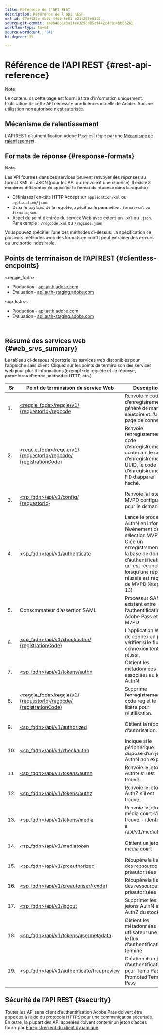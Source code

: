 ```yaml
---
title: Référence de l’API REST
description: Référence de l’api REST
exl-id: 67e4639e-db0b-4400-bb81-e214263e8395
source-git-commit: ea064031c3a1fee3298d85cf442c40bd4bb56281
workflow-type: tm+mt
source-wordcount: '641'
ht-degree: 3%

---
```


# Référence de l’API REST {#rest-api-reference}

>[!NOTE]
>
>Le contenu de cette page est fourni à titre d’information uniquement. L’utilisation de cette API nécessite une licence actuelle de Adobe. Aucune utilisation non autorisée n’est autorisée.

## Mécanisme de ralentissement

L’API REST d’authentification Adobe Pass est régie par une [Mécanisme de ralentissement](/help/authentication/throttling-mechanism.md).

## Formats de réponse {#response-formats}


>[!NOTE]
>
> Les API fournies dans ces services peuvent renvoyer des réponses au format XML ou JSON (pour les API qui renvoient une réponse). Il existe 3 manières différentes de spécifier le format de réponse dans la requête :
>
>* Définissez l’en-tête HTTP Accept sur `application/xml` ou `application/json`.
>* Dans le payload de la requête, spécifiez le paramètre . `format=xml` ou `format=json`.
>* Appel du point d’entrée du service Web avec extension `.xml` ou `.json`. Par exemple : `/regcode.xml` ou `/regcode.json`
>
>Vous pouvez spécifier l’une des méthodes ci-dessus. La spécification de plusieurs méthodes avec des formats en conflit peut entraîner des erreurs ou une sortie indésirable.

## Points de terminaison de l’API REST {#clientless-endpoints}

&lt;reggie_fqdn>:

* Production - [api.auth.adobe.com](http://api.auth.adobe.com/)
* Évaluation - [api.auth-staging.adobe.com](http://api.auth-staging.adobe.com/)

&lt;sp_fqdn>:

* Production - [api.auth.adobe.com](http://api.auth.adobe.com/)
* Évaluation - [api.auth-staging.adobe.com](http://api.auth-staging.adobe.com/)

</br>


## Résumé des services web {#web_srvs_summary}

Le tableau ci-dessous répertorie les services web disponibles pour l’approche sans client. Cliquez sur les points de terminaison des services web pour plus d’informations (exemple de requête et de réponse, paramètres d’entrée, méthodes HTTP, etc.)


| Sr | Point de terminaison du service Web | Description | <!--[Diag.  </br>Ref](http://tve.helpdocsonline.com/api-reference-v2-test#illustration)-->. | Hébergé à | Appelé par |
| --- | --- | --- | --- | --- | --- |
| 1. | [&lt;reggie_fqdn>/reggie/v1/  </br>  {requestorId}/regcode](/help/authentication/registration-code-request.md) | Renvoie le code d’enregistrement généré de manière aléatoire et l’URI de page de connexion | 2 | Adobe  </br>Service Reg Code | Appareil dynamique |
| 2. | [&lt;reggie_fqdn>/reggie/v1/  </br>  {requestorId}/regcode/  </br>  {registrationCode}](/help/authentication/return-registration-record.md) | Renvoie l’enregistrement du code d’enregistrement contenant le code d’enregistrement UUID, le code d’enregistrement et l’ID d’appareil haché. | 8 | Adobe  </br>Service Reg Code | Authentification Adobe Pass |
| 3. | [&lt;sp_fqdn>/api/v1/config/  </br>  {requestorId}](/help/authentication/provide-mvpd-list.md) | Renvoie la liste des MVPD configurés pour le demandeur | 5 | Adobe  </br>Adobe Pass  </br>authentication  </br>Service | Connexion  </br>Web  </br>Application |
| 4. | [&lt;sp_fqdn>/api/v1/authenticate](/help/authentication/initiate-authentication.md) | Lance le processus AuthN en informant l’événement de sélection MVPD. Crée un enregistrement sur la base de données d’authentification, qui est réconcilié lorsqu’une réponse réussie est reçue de MVPD (étape 13) | 7 | Adobe  </br>Adobe Pass  </br>authentication  </br>Service | Connexion  </br>Web  </br>Application |
| 5. | Consommateur d’assertion SAML | Processus SAML existant entre l’authentification Adobe Pass et MVPD | 13 | Adobe Pass  </br>authentication  </br>Service | Authentification Adobe Pass |
| 6. | [&lt;sp_fqdn>/api/v1/checkauthn/  </br>  {registrationCode}](/help/authentication/check-authentication-flow-by-second-screen-web-app.md) | L’application Web de connexion peut vérifier si le flux de connexion tenté a réussi. |     | Adobe Pass  </br>authentication   </br>Service | Connexion   </br>Web   </br>Application |
| 7. | [&lt;sp_fqdn>/api/v1/tokens/authn](/help/authentication/retrieve-authentication-token.md) | Obtient les métadonnées associées au jeton AuthN | 15 | Adobe Pass  </br>authentication  </br>Service | Appareil dynamique |
| 8. | [&lt;reggie_fqdn>/reggie/v1/  </br>  {requestorId}/regcode/  </br>  {registrationCode}](/help/authentication/delete-registration-record.md) | Supprime l’enregistrement du code reg et le libère pour réutilisation. | 16 | Adobe  </br>Service Reg Code | Authentification Adobe Pass |
| 9. | [&lt;sp_fqdn>/api/v1/authorized](/help/authentication/initiate-authorization.md) | Obtient la réponse d’autorisation. | 17 | Adobe Pass  </br>authentication  </br>Service | Appareil dynamique |
| 10. | [&lt;sp_fqdn>/api/v1/checkauthn](/help/authentication/check-authentication-token.md) | Indique si le périphérique dispose d’un jeton AuthN non expiré. |     | Adobe Pass  </br>authentication  </br>Service | Appareil dynamique |
| 11 | [&lt;sp_fqdn>/api/v1/tokens/authn](/help/authentication/retrieve-authentication-token.md) | Renvoie le jeton AuthN s’il est trouvé. |     | Adobe Pass  </br>authentication  </br>Service | Appareil dynamique |
| 12. | [&lt;sp_fqdn>/api/v1/tokens/authz](/help/authentication/retrieve-authorization-token.md) | Renvoie le jeton AuthZ s’il est trouvé. |     | Adobe Pass  </br>authentication  </br>Service | Appareil dynamique |
| 13. | [&lt;sp_fqdn>/api/v1/tokens/media](/help/authentication/obtain-short-media-token.md) | Renvoie le jeton de média court s’il est trouvé - identique à /api/v1/mediatoken |     | Adobe Pass  </br>authentication  </br>Service | Appareil dynamique |
| 14. | [&lt;sp_fqdn>/api/v1/mediatoken](/help/authentication/obtain-short-media-token.md) | Obtient un jeton de média court |     | Adobe Pass  </br>authentication  </br>Service | Appareil dynamique |
| 15. | [&lt;sp_fqdn>/api/v1/preauthorized](/help/authentication/retrieve-list-of-preauthorized-resources.md) | Récupère la liste des ressources préautorisées |     | Adobe Pass  </br>authentication  </br>Service | Appareil dynamique |
| 16. | [&lt;sp_fqdn>/api/v1/preautoriser/{code}](/help/authentication/retrieve-list-of-preauthorized-resources-by-second-screen-web-app.md) | Récupère la liste des ressources préautorisées |     | Adobe Pass  </br>authentication  </br>Service | Application Web de connexion |
| 17. | [&lt;sp_fqdn>/api/v1/logout](/help/authentication/initiate-logout.md) | Supprimer les jetons AuthN et AuthZ du stockage |     | Adobe Pass  </br>authentication   </br>Service | Appareil dynamique |
| 18. | [&lt;sp_fqdn>/api/v1/tokens/usermetadata](/help/authentication/user-metadata.md) | Obtient les métadonnées utilisateur une fois le flux d’authentification terminé | S/O | S/O | Appareil dynamique |
| 19. | [&lt;sp_fqdn>/api/v1/authenticate/freepreview](/help/authentication/free-preview-for-temp-pass-and-promotional-temp-pass.md) | Création d’un jeton d’authentification pour Temp Pass ou Promoted Temp Pass | S/O | Adobe Pass  </br>authentication  </br>Service | Appareil dynamique |


## Sécurité de l’API REST {#security}

Toutes les API sans client d’authentification Adobe Pass doivent être appelées à l’aide du protocole HTTPS pour une communication sécurisée. En outre, la plupart des API appelées doivent contenir un jeton d’accès fourni par [Enregistrement du client dynamique](/help/authentication/dynamic-client-registration.md).
